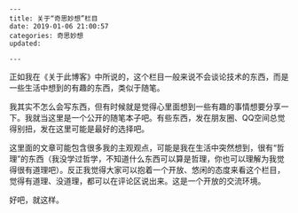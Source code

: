 ```zh
---
title: 关于“奇思妙想”栏目
date: 2019-01-06 21:00:57
categories: 奇思妙想
updated: 

---
```

正如我在《关于此博客》中所说的，这个栏目一般来说不会谈论技术的东西，而是一些生活中想到的有趣的东西，类似于随笔。

我其实不怎么会写东西，但有时候就是觉得心里面想到一些有趣的事情想要分享一下。我就当这里是一个公开的随笔本子吧。有些东西，发在朋友圈、QQ空间总觉得别扭，发在这里可能是最好的选择吧。

这里面的文章可能包含很多我的主观观点，可能是我在生活中突然想到，很有“哲理”的东西（我没学过哲学，不知道什么东西可以算是哲理，你也可以理解为我觉得很有道理吧）。反正我觉得大家可以抱着一个开放、悠闲的态度来看这个栏目，觉得有道理、没道理，都可以在评论区说出来。这是一个开放的交流环境。

好吧，就这样。